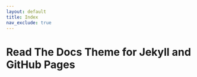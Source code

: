 ```yaml
---
layout: default
title: Index
nav_exclude: true
---
```


# Read The Docs Theme for Jekyll and GitHub Pages
